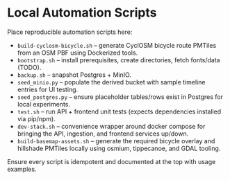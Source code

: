 # Local Automation Scripts

Place reproducible automation scripts here:
- `build-cyclosm-bicycle.sh` – generate CyclOSM bicycle route PMTiles from an OSM PBF using Dockerized tools.
- `bootstrap.sh` – install prerequisites, create directories, fetch fonts/data (TODO).
- `backup.sh` – snapshot Postgres + MinIO.
- `seed_minio.py` – populate the derived bucket with sample timeline entries for UI testing.
- `seed_postgres.py` – ensure placeholder tables/rows exist in Postgres for local experiments.
- `test.sh` – run API + frontend unit tests (expects dependencies installed via pip/npm).
- `dev-stack.sh` – convenience wrapper around docker compose for bringing the API, ingestion, and frontend services up/down.
- `build-basemap-assets.sh` – generate the required bicycle overlay and hillshade PMTiles locally using osmium, tippecanoe, and GDAL tooling.

Ensure every script is idempotent and documented at the top with usage examples.
